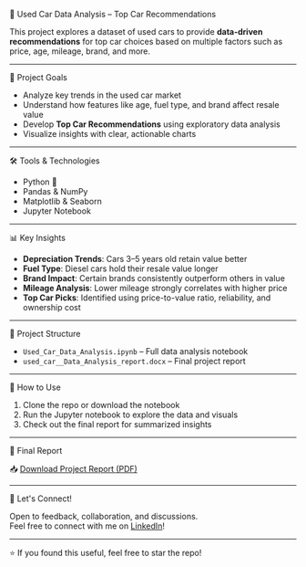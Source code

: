 🚗 Used Car Data Analysis – Top Car Recommendations

This project explores a dataset of used cars to provide **data-driven recommendations** for top car choices based on multiple factors such as price, age, mileage, brand, and more.

---

📌 Project Goals

- Analyze key trends in the used car market
- Understand how features like age, fuel type, and brand affect resale value
- Develop **Top Car Recommendations** using exploratory data analysis
- Visualize insights with clear, actionable charts

---

🛠️ Tools & Technologies

- Python 🐍  
- Pandas & NumPy  
- Matplotlib & Seaborn  
- Jupyter Notebook

---

📊 Key Insights

- **Depreciation Trends**: Cars 3–5 years old retain value better
- **Fuel Type**: Diesel cars hold their resale value longer
- **Brand Impact**: Certain brands consistently outperform others in value
- **Mileage Analysis**: Lower mileage strongly correlates with higher price
- **Top Car Picks**: Identified using price-to-value ratio, reliability, and ownership cost

---

📁 Project Structure

- `Used_Car_Data_Analysis.ipynb` – Full data analysis notebook
- `used_car__Data_Analysis_report.docx` – Final project report
---

📎 How to Use

1. Clone the repo or download the notebook
2. Run the Jupyter notebook to explore the data and visuals
3. Check out the final report for summarized insights
   
---
📄 Final Report

📥 [Download Project Report (PDF)](./)


---
🤝 Let's Connect!

Open to feedback, collaboration, and discussions.  
Feel free to connect with me on [LinkedIn](www.linkedin.com/in/himanshu-dhaka-6690bb359)!

---
⭐ If you found this useful, feel free to star the repo!
